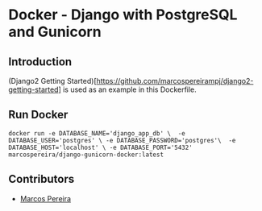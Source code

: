 # Docker - Django with PostgreSQL and Gunicorn

## Introduction

(Django2 Getting Started)[https://github.com/marcospereirampj/django2-getting-started] is used as an example in
this Dockerfile. 

## Run Docker

`docker run -e DATABASE_NAME='django_app_db' \ 
            -e DATABASE_USER='postgres' \
            -e DATABASE_PASSWORD='postgres'\ 
            -e DATABASE_HOST='localhost' \
            -e DATABASE_PORT='5432' marcospereira/django-gunicorn-docker:latest`

## Contributors

* [Marcos Pereira](marcospereira.mpj@gmail.com)